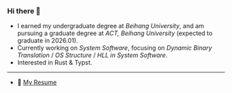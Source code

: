 ### Hi there 👋

- I earned my undergraduate degree at *Beihang University*, and am pursuing a graduate degree at *ACT, Beihang University* (expected to graduate in 2026.01).
- Currently working on *System Software*, focusing on *Dynamic Binary Translation* / *OS Structure* / *HLL in System Software*.
- Interested in Rust & Typst.

-----------

- 📝 [My Resume](https://coekjan.github.io/resume)
